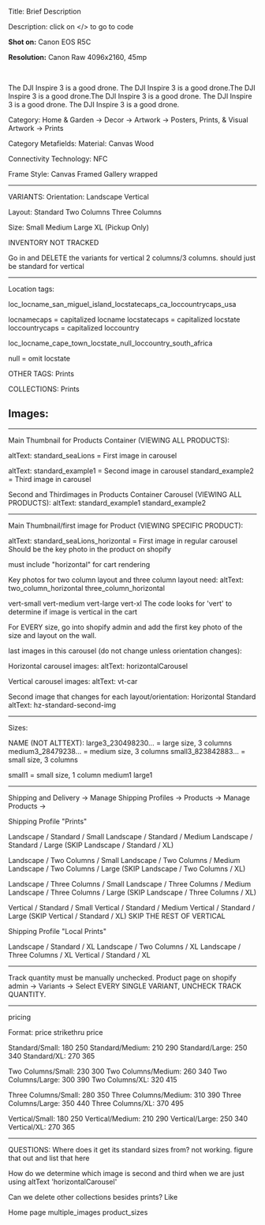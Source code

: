 Title: Brief Description

Description:
click on </> to go to code

<p><strong>Shot on:</strong> Canon EOS R5C</p>
<p><strong>Resolution:</strong> Canon Raw 4096x2160, 45mp</p>
<br>
<p>The DJI Inspire 3 is a good drone. The DJI Inspire 3 is a good drone.The DJI Inspire 3 is a good drone.The DJI Inspire 3 is a good drone. <meta charset="utf-8">The DJI Inspire 3 is a good drone. The DJI Inspire 3 is a good drone.</p>

Category:
Home & Garden -> Decor -> Artwork -> Posters, Prints, & Visual Artwork -> Prints

Category Metafields:
Material:
Canvas
Wood

Connectivity Technology:
NFC

Frame Style:
Canvas
Framed
Gallery wrapped

---

VARIANTS:
Orientation:
Landscape
Vertical

Layout:
Standard
Two Columns
Three Columns

Size:
Small
Medium
Large
XL (Pickup Only)

INVENTORY NOT TRACKED

Go in and DELETE the variants for vertical 2 columns/3 columns. should just be standard for vertical

---

Location tags:

loc_locname_san_miguel_island_locstatecaps_ca_loccountrycaps_usa

locnamecaps = capitalized locname
locstatecaps = capitalized locstate
loccountrycaps = capitalized loccountry

loc_locname_cape_town_locstate_null_loccountry_south_africa

null = omit locstate

OTHER TAGS:
Prints

COLLECTIONS:
Prints

## Images:

---

Main Thumbnail for Products Container (VIEWING ALL PRODUCTS):

altText:
standard_seaLions = First image in carousel

altText:
standard_example1 = Second image in carousel
standard_example2 = Third image in carousel

Second and Thirdimages in Products Container Carousel (VIEWING ALL PRODUCTS):
altText:
standard_example1
standard_example2

---

Main Thumbnail/first image for Product (VIEWING SPECIFIC PRODUCT):

altText:
standard_seaLions_horizontal = First image in regular carousel
Should be the key photo in the product on shopify

must include "horizontal" for cart rendering

Key photos for two column layout and three column layout need:
altText:
two_column_horizontal
three_column_horizontal

vert-small
vert-medium
vert-large
vert-xl
The code looks for 'vert' to determine if image is vertical in the cart

For EVERY size, go into shopify admin and add the first key photo of the size and layout on the wall.

last images in this carousel (do not change unless orientation changes):

Horizontal carousel images:
altText:
horizontalCarousel

Vertical carousel images:
altText:
vt-car

Second image that changes for each layout/orientation:
Horizontal Standard
altText:
hz-standard-second-img

---

Sizes:

NAME (NOT ALTTEXT):
large3_230498230... = large size, 3 columns
medium3_28479238... = medium size, 3 columns
small3_823842883... = small size, 3 columns

small1 = small size, 1 column
medium1
large1

---

Shipping and Delivery -> Manage Shipping Profiles -> Products -> Manage Products ->

Shipping Profile "Prints"

Landscape / Standard / Small
Landscape / Standard / Medium
Landscape / Standard / Large
(SKIP Landscape / Standard / XL)

Landscape / Two Columns / Small
Landscape / Two Columns / Medium
Landscape / Two Columns / Large
(SKIP Landscape / Two Columns / XL)

Landscape / Three Columns / Small
Landscape / Three Columns / Medium
Landscape / Three Columns / Large
(SKIP Landscape / Three Columns / XL)

Vertical / Standard / Small
Vertical / Standard / Medium
Vertical / Standard / Large
(SKIP Vertical / Standard / XL)
SKIP THE REST OF VERTICAL

Shipping Profile "Local Prints"

Landscape / Standard / XL
Landscape / Two Columns / XL
Landscape / Three Columns / XL
Vertical / Standard / XL

---

Track quantity must be manually unchecked. Product page on shopify admin -> Variants -> Select EVERY SINGLE VARIANT, UNCHECK TRACK QUANTITY.

---

pricing

Format:
price
strikethru price

Standard/Small:
180
250
Standard/Medium:
210
290
Standard/Large:
250
340
Standard/XL:
270
365

Two Columns/Small:
230
300
Two Columns/Medium:
260
340
Two Columns/Large:
300
390
Two Columns/XL:
320
415

Three Columns/Small:
280
350
Three Columns/Medium:
310
390
Three Columns/Large:
350
440
Three Columns/XL:
370
495

Vertical/Small:
180
250
Vertical/Medium:
210
290
Vertical/Large:
250
340
Vertical/XL:
270
365

---

QUESTIONS:
Where does it get its standard sizes from? not working. figure that out and list that here

How do we determine which image is second and third when we are just using altText 'horizontalCarousel'

Can we delete other collections besides prints? Like

Home page
multiple_images
product_sizes
